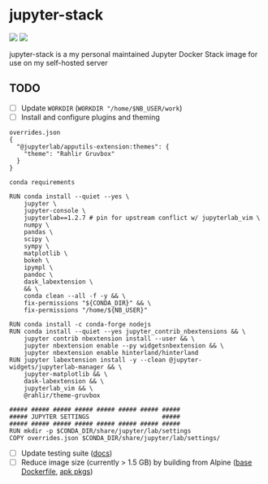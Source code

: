 # jupyter-stack
![](https://github.com/estysdesu/jupyter-stack/workflows/CI/badge.svg)
![](https://img.shields.io/docker/image-size/estysdesu/jupyter-stack/latest)

jupyter-stack is a my personal maintained Jupyter Docker Stack image for use on my self-hosted server

## TODO
- [ ] Update `WORKDIR` (`WORKDIR "/home/$NB_USER/work`)
- [ ] Install and configure plugins and theming
```
overrides.json
{
  "@jupyterlab/apputils-extension:themes": {
    "theme": "Rahlir Gruvbox"
  }
}
```
```
conda requirements

RUN conda install --quiet --yes \
    jupyter \
    jupyter-console \
    jupyterlab==1.2.7 # pin for upstream conflict w/ jupyterlab_vim \
    numpy \
    pandas \
    scipy \
    sympy \
    matplotlib \
    bokeh \
    ipympl \
    pandoc \
    dask_labextension \
    && \
    conda clean --all -f -y && \
    fix-permissions "${CONDA_DIR}" && \
    fix-permissions "/home/${NB_USER}"

RUN conda install -c conda-forge nodejs
RUN conda install --quiet --yes jupyter_contrib_nbextensions && \
    jupyter contrib nbextension install --user && \
    jupyter nbextension enable --py widgetsnbextension && \
    jupyter nbextension enable hinterland/hinterland
RUN jupyter labextension install -y --clean @jupyter-widgets/jupyterlab-manager && \
    jupyter-matplotlib && \
    dask-labextension && \
    jupyterlab_vim && \
    @rahlir/theme-gruvbox

##### ##### ##### ##### ##### ##### ##### #####
##### JUPYTER SETTINGS                    #####
##### ##### ##### ##### ##### ##### ##### #####
RUN mkdir -p $CONDA_DIR/share/jupyter/lab/settings
COPY overrides.json $CONDA_DIR/share/jupyter/lab/settings/
```
- [ ] Update testing suite ([docs](https://docs.pytest.org/en/5.4.3/getting-started.html))
- [ ] Reduce image size (currently > 1.5 GB) by building from Alpine ([base Dockerfile](https://github.com/jupyter/docker-stacks/blob/master/base-notebook/Dockerfile), [apk pkgs](https://pkgs.alpinelinux.org/packages?name=python*&branch=v3.12))
